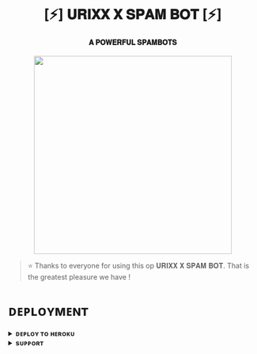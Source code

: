 <h1 align="center"><b>[⚡] 𝐔𝐑𝐈𝐗𝐗 𝐗 𝐒𝐏𝐀𝐌 𝐁𝐎𝐓 [⚡]</b></h1>

<h4 align="center"> 𝐀 𝐏𝐎𝐖𝐄𝐑𝐅𝐔𝐋 𝐒𝐏𝐀𝐌𝐁𝐎𝐓𝐒</h4>

<p align="center"><a href="https://t.me/legend_of_all_groups"><img src="[https://te.legra.ph/file/d106519f324f3309b23eb.jpg]" width="400"></a></p>


> ⭐️ Thanks to everyone for using this op 𝐔𝐑𝐈𝐗𝐗 𝐗 𝐒𝐏𝐀𝐌 𝐁𝐎𝐓. That is the greatest pleasure we have !


# ᴅᴇᴘʟᴏʏᴍᴇɴᴛ


<details>
<summary><b>ᴅᴇᴘʟᴏʏ ᴛᴏ ʜᴇʀᴏᴋᴜ</b></summary>
<br>

[![Deploy](https://www.herokucdn.com/deploy/button.svg)](https://dashboard.heroku.com/new?template=https://github.com/Music728/HACKER_X_SPAMBOT)

</details>


<details>
<summary><b>sᴜᴘᴘᴏʀᴛ</b></summary>
<br>

<a href="https://t.me/"><img src="[httpshttps://t.me/+nSnGMc73QdRhMmVl](https://graph.org/file/436f332c91dfd342fbf19.jpg)://img.shields.io/badge/Join-Telegram%20Channel-red.svg?logo=Telegram"></a>

</details>

